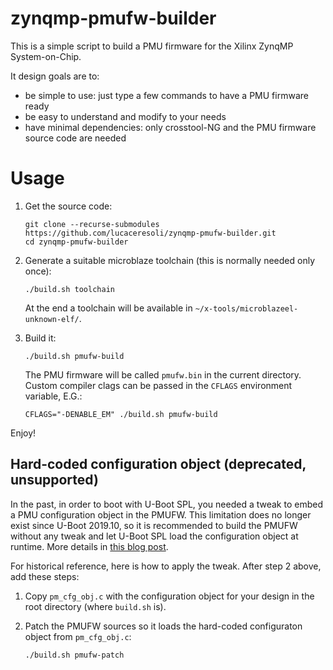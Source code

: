zynqmp-pmufw-builder
====================

This is a simple script to build a PMU firmware for the Xilinx ZynqMP
System-on-Chip.

It design goals are to:

* be simple to use: just type a few commands to have a PMU firmware
  ready
* be easy to understand and modify to your needs
* have minimal dependencies: only crosstool-NG and the PMU firmware
  source code are needed



Usage
=====

1. Get the source code:

       git clone --recurse-submodules https://github.com/lucaceresoli/zynqmp-pmufw-builder.git
       cd zynqmp-pmufw-builder

2. Generate a suitable microblaze toolchain (this is normally needed
   only once):

       ./build.sh toolchain

   At the end a toolchain will be available in
   `~/x-tools/microblazeel-unknown-elf/`.

3. Build it:

       ./build.sh pmufw-build

   The PMU firmware will be called `pmufw.bin` in the current directory.
   Custom compiler clags can be passed in the `CFLAGS` environment
   variable, E.G.:

       CFLAGS="-DENABLE_EM" ./build.sh pmufw-build

Enjoy!

Hard-coded configuration object (deprecated, unsupported)
---------------------------------------------------------

In the past, in order to boot with U-Boot SPL, you needed a tweak to embed
a PMU configuration object in the PMUFW. This limitation does no longer
exist since U-Boot 2019.10, so it is recommended to build the PMUFW without
any tweak and let U-Boot SPL load the configuration object at runtime. More
details in [this blog
post](https://lucaceresoli.net/zynqmp-uboot-spl-pmufw-cfg-load/).

For historical reference, here is how to apply the tweak. After step 2
above, add these steps:

1. Copy `pm_cfg_obj.c` with the configuration object for your design in the
   root directory (where `build.sh` is).

2. Patch the PMUFW sources so it loads the hard-coded configuraton object
   from `pm_cfg_obj.c`:

       ./build.sh pmufw-patch
